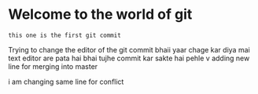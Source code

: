 # Welcome to the world of git
	this one is the first git commit

Trying to change the editor of the git commit
bhaii yaar chage kar diya mai text editor 
are pata hai bhai tujhe commit kar sakte hai pehle v 
adding new line for merging into master

i am changing same line for conflict


